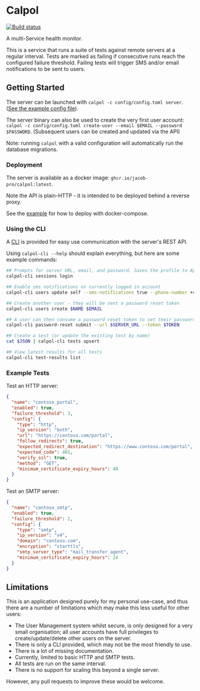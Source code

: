 # Calpol

[![Build status](https://github.com/jacob-pro/calpol/actions/workflows/rust.yml/badge.svg)](https://github.com/jacob-pro/calpol/actions)

A multi-Service health monitor.

This is a service that runs a suite of tests against remote servers at a regular interval. Tests are marked as failing
if consecutive runs reach the configured failure threshold. Failing tests will trigger SMS and/or email notifications
to be sent to users.

## Getting Started

The server can be launched with `calpol -c config/config.toml server`. 
([See the example config file](./config/example.toml)).

The server binary can also be used to create the very first user account: 
`calpol -c config/config.toml create-user --email $EMAIL --password $PASSWORD`.
(Subsequent users can be created and updated via the API)

Note: running `calpol` with a valid configuration will automatically run the database migrations.

### Deployment

The server is available as a docker image: `ghcr.io/jacob-pro/calpol:latest`.

Note the API is plain-HTTP - it is intended to be deployed behind a reverse proxy.

See the [example](./config/docker-compose-example.yml) for how to deploy with docker-compose.

### Using the CLI

A [CLI](./calpol-cli) is provided for easy use communication with the server's REST API.

Using `calpol-cli --help` should explain everything, but here are some example commands:

```bash
## Prompts for server URL, email, and password. Saves the profile to AppData (or equivalent)
calpol-cli sessions login

## Enable sms notifications on currently logged in account
calpol-cli users update self --sms-notifications true --phone-number +4400000000

## Create another user - they will be sent a password reset token
calpol-cli users create $NAME $EMAIL 

## A user can then consume a password reset token to set their password
calpol-cli password-reset submit --url $SERVER_URL --token $TOKEN

## Create a test (or update the existing test by name)
cat $JSON | calpol-cli tests upsert

## View latest results for all tests
calpol-cli test-results list
```

### Example Tests

Test an HTTP server:

```json
{
  "name": "contoso_portal", 
  "enabled": true,
  "failure_threshold": 3,
  "config": {
    "type": "http",
    "ip_version": "both",
    "url": "https://contoso.com/portal",
    "follow_redirects": true,
    "expected_redirect_destination": "https://www.contoso.com/portal",
    "expected_code": 401,
    "verify_ssl": true,
    "method": "GET",
    "minimum_certificate_expiry_hours": 48
  }
}
```

Test an SMTP server:

```json
{
  "name": "contoso_smtp",
  "enabled": true,
  "failure_threshold": 2,
  "config": {
    "type": "smtp",
    "ip_version": "v4",
    "domain": "contoso.com",
    "encryption": "starttls",
    "smtp_server_type": "mail_transfer_agent",
    "minimum_certificate_expiry_hours": 24
  }
}
```

## Limitations

This is an application designed purely for my personal use-case, and thus there are a number of limitations which
may make this less useful for other users:

- The User Management system whilst secure, is only designed for a very small organisation; all user accounts have 
  full privileges to create/update/delete other users on the server.
- There is only a CLI provided, which may not be the most friendly to use.
- There is a lot of missing documentation.
- Currently, limited to basic HTTP and SMTP tests.
- All tests are run on the same interval.
- There is no support for scaling this beyond a single server.

However, any pull requests to improve these would be welcome.
